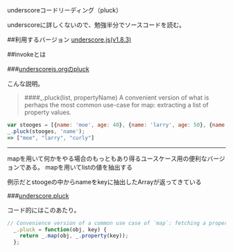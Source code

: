 underscoreコードリーディング（pluck）


underscoreに詳しくないので、勉強半分でソースコードを読む。


##利用するバージョン
[underscore.js(v1.8.3)](https://github.com/jashkenas/underscore/tree/1.8.3)


##invokeとは


###[underscorejs.orgのpluck](http://underscorejs.org/#pluck)

こんな説明。
>####_.pluck(list, propertyName) 
>A convenient version of what is perhaps the most common use-case for map: extracting a list of property values.


```javascript
var stooges = [{name: 'moe', age: 40}, {name: 'larry', age: 50}, {name: 'curly', age: 60}];
_.pluck(stooges, 'name');
=> ["moe", "larry", "curly"]
```

------------- 

mapを用いて何かをやる場合のもっともあり得るユースケース用の便利なバージョンである。
mapを用いてlistの値を抽出する

例示だとstoogeの中からnameをkeyに抽出したArrayが返ってきている



###[underscore.pluck](https://github.com/jashkenas/underscore/blob/1.8.3/underscore.js#L281)

コード的にはこのあたり。

```javascript
// Convenience version of a common use case of `map`: fetching a property.
  _.pluck = function(obj, key) {
    return _.map(obj, _.property(key));
  };

```
